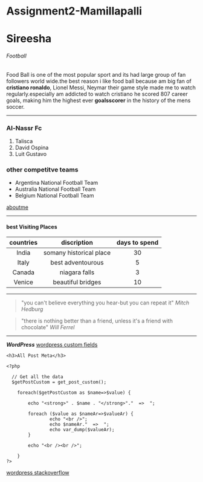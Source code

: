 # Assignment2-Mamillapalli
# Sireesha
###### Football
Food Ball is one of the most popular sport and its had large group of fan followers world wide.the best reason i like food ball because am big fan of **cristiano ronaldo**, Lionel Messi, Neymar their game style made me to watch regularly.especially am addicted to watch cristiano he scored 807 career goals, making him the highest ever **goalsscorer** in the history of the mens soccer.  

***
### Al-Nassr Fc

1. Talisca
2. David Ospina
3. Luit Gustavo

### other competitve teams

* Argentina National Football Team
* Australia National Football Team
* Belgium National Football Team

[aboutme](https://github.com/sireeshachowdary32/Assignment2-Mamillapalli/blob/main/AboutMe.md)

***
#### best Visiting Places

|**countries**| **discription**| **days to spend**  |
|   :---:   |     :---:   |     :---:     |
|  India  |  somany historical place  | 30  |
| Italy   |  best adventourous         |  5  |
|  Canada  |   niagara falls          |  3   |
|  Venice  |   beautiful bridges      |  10  |

***

> "you can't believe everything you hear-but you can repeat it"    *Mitch Hedburg*

> "there is nothing better than a friend, unless it's a friend with chocolate"  *Will Ferrel*

***
***WordPress***
[wordpress custom fields](https://css-tricks.com/snippets/wordpress/dump-all-custom-fields/)

```
<h3>All Post Meta</h3>

<?php 

  // Get all the data 
  $getPostCustom = get_post_custom(); 

    foreach($getPostCustom as $name=>$value) {

        echo "<strong>" . $name . "</strong>"."  =>  ";

        foreach ($value as $nameAr=>$valueAr) {
                echo "<br />";
                echo $nameAr."  =>  ";
                echo var_dump($valueAr);
        }

        echo "<br /><br />";

    }
?>
```
[wordpress stackoverflow](https://stackoverflow.com/questions/38469134/how-to-add-custom-fields-to-a-wordpress-plugin)
